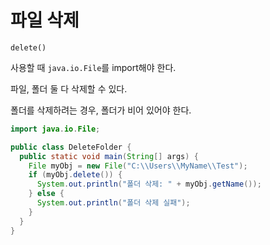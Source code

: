 # 파일 삭제
`delete()`

사용할 때 `java.io.File`를 import해야 한다.

파일, 폴더 둘 다 삭제할 수 있다.

폴더를 삭제하려는 경우, 폴더가 비어 있어야 한다.

```java
import java.io.File; 

public class DeleteFolder {
  public static void main(String[] args) { 
    File myObj = new File("C:\\Users\\MyName\\Test"); 
    if (myObj.delete()) { 
      System.out.println("폴더 삭제: " + myObj.getName());
    } else {
      System.out.println("폴더 삭제 실패");
    } 
  } 
}
```